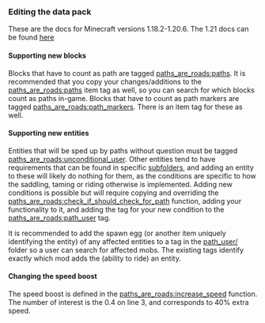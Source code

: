 ### Editing the data pack
These are the docs for Minecraft versions 1.18.2-1.20.6. The 1.21 docs can be found [here](https://github.com/VoidLeech/Paths-Are-Roads/blob/1.21/dev/docs/editing.md)

#### Supporting new blocks
Blocks that have to count as path are tagged [paths_are_roads:paths](../data/paths_are_roads/tags/blocks/paths.json). It is recommended that you copy your changes/additions to the [paths_are_roads:paths](../data/paths_are_roads/tags/items/paths.json) item tag as well, so you can search for which blocks count as paths in-game. Blocks that have to count as path markers are tagged [paths_are_roads:path_markers](../data/paths_are_roads/tags/blocks/path_markers.json). There is an item tag for these as well.

#### Supporting new entities
Entities that will be sped up by paths without question must be tagged [paths_are_roads:unconditional_user](../data/paths_are_roads/tags/entity_types/unconditional_user.json). Other entities tend to have requirements that can be found in specific [subfolders](../data/paths_are_roads/tags/entity_types/), and adding an entity to these will likely do nothing for them, as the conditions are specific to how the saddling, taming or riding otherwise is implemented. Adding new conditions is possible but will require copying and overriding the [paths_are_roads:check_if_should_check_for_path](../data/paths_are_roads/functions/check_if_should_check_for_path.mcfunction) function, adding your functionality to it, and adding the tag for your new condition to the [paths_are_roads:path_user](../data/paths_are_roads/tags/entity_types/path_user.json) tag.  

It is recommended to add the spawn egg (or another item uniquely identifying the entity) of any affected entities to a tag in the [path_user/](../data/paths_are_roads/tags/items/path_user/) folder so a user can search for affected mobs. The existing tags identify exactly which mod adds the (ability to ride) an entity.

#### Changing the speed boost
The speed boost is defined in the [paths_are_roads:increase_speed](../data/paths_are_roads/functions/increase_speed.mcfunction) function. The number of interest is the 0.4 on line 3, and corresponds to 40% extra speed.